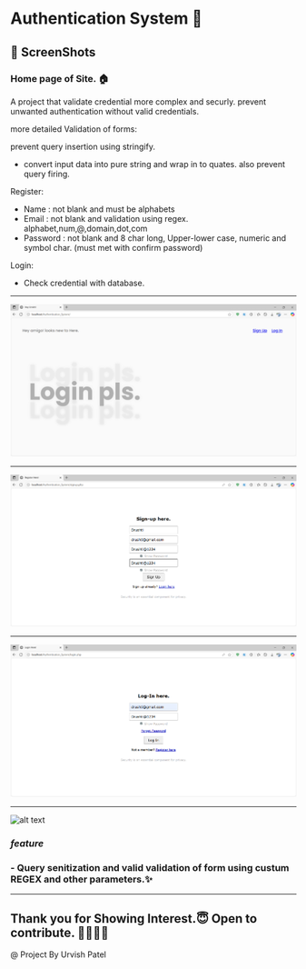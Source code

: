 # Authentication System 🔐

## **📸 ScreenShots**
### **Home page of Site. 🏠**

A project that validate credential more complex and securly. prevent unwanted authentication without valid credentials.

more detailed Validation of forms:

prevent query insertion using stringify.
* convert input data into pure string and wrap in to quates. also prevent query firing.

Register:
* Name : not blank and must be alphabets
* Email : not blank and validation using regex. alphabet,num,@,domain,dot,com
* Password : not blank and 8 char long, Upper-lower case, numeric and symbol char. (must met with confirm password)

Login:
* Check credential with database.


---

![alt text](./screenshots/home.png)

---

![alt text](./screenshots/reg.png)

---

![alt text](./screenshots/log.png)

---

![alt text](./screenshots/final.gif)

### *feature*
### - Query senitization and valid validation of form using custum REGEX and other parameters.✨
---
Thank you for Showing Interest.😇
Open to contribute. 🫱🏻‍🫲🏻
---

@ Project By Urvish Patel